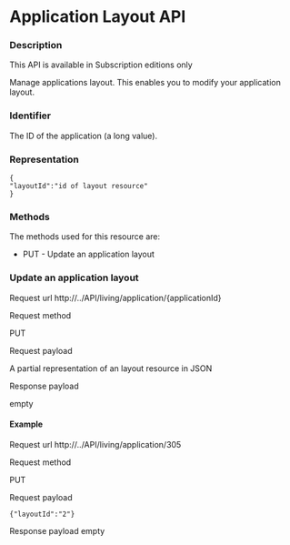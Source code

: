 # Application Layout API

### Description

This API is available in Subscription editions only

Manage applications layout. This enables you to modify your application layout.

### Identifier

The ID of the application (a long value).

### Representation

    {
    "layoutId":"id of layout resource"
    }
    

### Methods

The methods used for this resource are:

* PUT - Update an application layout

### Update an application layout
Request url
http://../API/living/application/{applicationId}

Request method

PUT

Request payload

A partial representation of an layout resource in JSON

Response payload

empty

#### Example
Request url
http://../API/living/application/305

Request method

PUT

Request payload

    {"layoutId":"2"}

Response payload
empty
